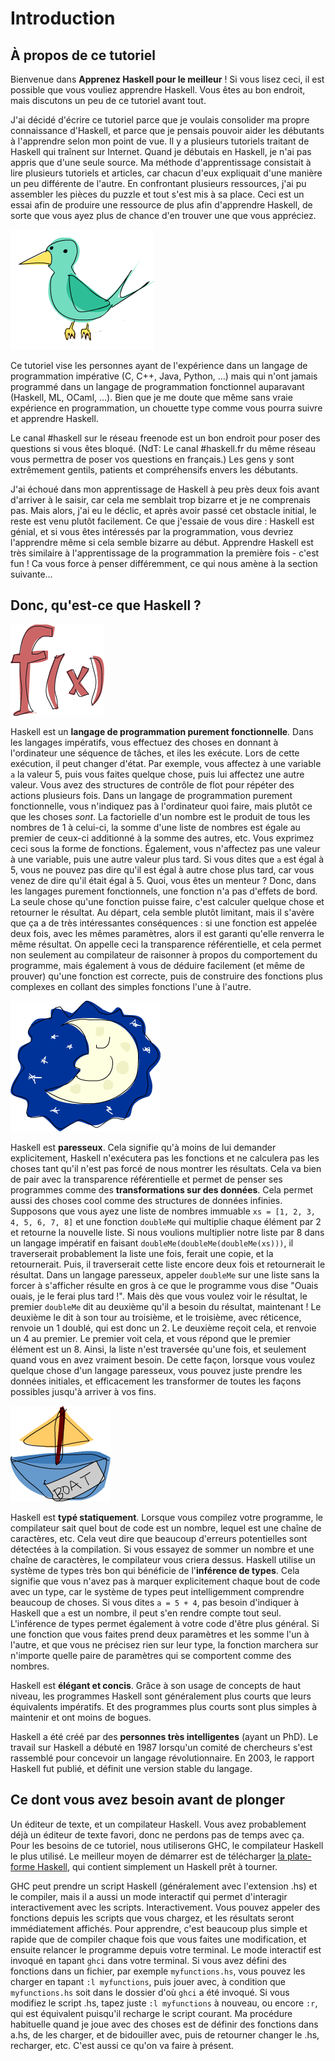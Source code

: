 Introduction
============

À propos de ce tutoriel
-----------------------

Bienvenue dans **Apprenez Haskell pour le meilleur** ! Si vous lisez ceci, il
est possible que vous vouliez apprendre Haskell. Vous êtes au bon endroit, mais
discutons un peu de ce tutoriel avant tout.

J'ai décidé d'écrire ce tutoriel parce que je voulais consolider ma propre
connaissance d'Haskell, et parce que je pensais pouvoir aider les débutants à
l'apprendre selon mon point de vue. Il y a plusieurs tutoriels traitant de
Haskell qui traînent sur Internet. Quand je débutais en Haskell, je n'ai pas
appris que d'une seule source. Ma méthode d'apprentissage consistait à lire
plusieurs tutoriels et articles, car chacun d'eux expliquait d'une manière un
peu différente de l'autre. En confrontant plusieurs ressources, j'ai pu
assembler les pièces du puzzle et tout s'est mis à sa place. Ceci est un essai
afin de produire une ressource de plus afin d'apprendre Haskell, de sorte que
vous ayez plus de chance d'en trouver une que vous appréciez.

<img src="img/bird.png" alt="oiseau" class="left"/>

Ce tutoriel vise les personnes ayant de l'expérience dans un langage de
programmation impérative (C, C++, Java, Python, …) mais qui n'ont jamais
programmé dans un langage de programmation fonctionnel auparavant (Haskell, ML,
OCaml, …). Bien que je me doute que même sans vraie expérience en
programmation, un chouette type comme vous pourra suivre et apprendre Haskell.

Le canal #haskell sur le réseau freenode est un bon endroit pour poser des
questions si vous êtes bloqué. (NdT: Le canal #haskell.fr du même réseau vous
permettra de poser vos questions en français.) Les gens y sont extrêmement
gentils, patients et compréhensifs envers les débutants.

J'ai échoué dans mon apprentissage de Haskell à peu près deux fois avant
d'arriver à le saisir, car cela me semblait trop bizarre et je ne comprenais
pas. Mais alors, j'ai eu le déclic, et après avoir passé cet obstacle initial,
le reste est venu plutôt facilement. Ce que j'essaie de vous dire : Haskell est
génial, et si vous êtes intéressés par la programmation, vous devriez
l'apprendre même si cela semble bizarre au début. Apprendre Haskell est très
similaire à l'apprentissage de la programmation la première fois - c'est fun !
Ca vous force à penser différemment, ce qui nous amène à la section suivante…

Donc, qu'est-ce que Haskell ?
-----------------------------

<img src="img/fx.png" alt="fx" class="right"/>

Haskell est un **langage de programmation purement fonctionnelle**. Dans les
langages impératifs, vous effectuez des choses en donnant à l'ordinateur une
séquence de tâches, et iles les exécute. Lors de cette exécution, il peut
changer d'état. Par exemple, vous affectez à une variable `a` la valeur 5, puis
vous faites quelque chose, puis lui affectez une autre valeur. Vous avez des
structures de contrôle de flot pour répéter des actions plusieurs fois. Dans un
langage de programmation purement fonctionnelle, vous n'indiquez pas à
l'ordinateur quoi faire, mais plutôt ce que les choses *sont*. La factorielle
d'un nombre est le produit de tous les nombres de 1 à celui-ci, la somme d'une
liste de nombres est égale au premier de ceux-ci additionné à la somme des
autres, etc. Vous exprimez ceci sous la forme de fonctions. Également, vous
n'affectez pas une valeur à une variable, puis une autre valeur plus tard. Si
vous dites que `a` est égal à 5, vous ne pouvez pas dire qu'il est égal à autre
chose plus tard, car vous venez de dire qu'il était égal à 5. Quoi, vous êtes
un menteur ? Donc, dans les langages purement fonctionnels, une fonction n'a
pas d'effets de bord. La seule chose qu'une fonction puisse faire, c'est
calculer quelque chose et retourner le résultat. Au départ, cela semble plutôt
limitant, mais il s'avère que ça a de très intéressantes conséquences : si une
fonction est appelée deux fois, avec les mêmes paramètres, alors il est garanti
qu'elle renverra le même résultat. On appelle ceci la transparence
référentielle, et cela permet non seulement au compilateur de raisonner à
propos du comportement du programme, mais également à vous de déduire
facilement (et même de prouver) qu'une fonction est correcte, puis de
construire des fonctions plus complexes en collant des simples fonctions l'une
à l'autre.

<img src="img/lazy.png" alt="paresseux" class="right"/>

Haskell est **paresseux**. Cela signifie qu'à moins de lui demander
explicitement, Haskell n'exécutera pas les fonctions et ne calculera pas les
choses tant qu'il n'est pas forcé de nous montrer les résultats. Cela va bien
de pair avec la transparence référentielle et permet de penser ses programmes
comme des **transformations sur des données**. Cela permet aussi des choses
cool comme des structures de données infinies. Supposons que vous ayez une
liste de nombres immuable `xs = [1, 2, 3, 4, 5, 6, 7, 8]` et une fonction
`doubleMe` qui multiplie chaque élément par 2 et retourne la nouvelle liste.
Si nous voulions multiplier notre liste par 8 dans un langage impératif en
faisant `doubleMe(doubleMe(doubleMe(xs)))`, il traverserait probablement la
liste une fois, ferait une copie, et la retournerait. Puis, il traverserait
cette liste encore deux fois et retournerait le résultat. Dans un langage
paresseux, appeler `doubleMe` sur une liste sans la forcer à s'afficher résulte
en gros à ce que le programme vous dise "Ouais ouais, je le ferai plus tard !".
Mais dès que vous voulez voir le résultat, le premier `doubleMe` dit au
deuxième qu'il a besoin du résultat, maintenant ! Le deuxième le dit à son tour
au troisième, et le troisième, avec réticence, renvoie un 1 doublé, qui est
donc un 2. Le deuxième reçoit cela, et renvoie un 4 au premier. Le premier voit
cela, et vous répond que le premier élément est un 8. Ainsi, la liste n'est
traversée qu'une fois, et seulement quand vous en avez vraiment besoin. De
cette façon, lorsque vous voulez quelque chose d'un langage paresseux, vous
pouvez juste prendre les données initiales, et efficacement les transformer de
toutes les façons possibles jusqu'à arriver à vos fins.

<img src="img/boat.png" alt="bateau" class="right"/>

Haskell est **typé statiquement**. Lorsque vous compilez votre programme, le
compilateur sait quel bout de code est un nombre, lequel est une chaîne de
caractères, etc. Cela veut dire que beaucoup d'erreurs potentielles sont
détectées à la compilation. Si vous essayez de sommer un nombre et une chaîne
de caractères, le compilateur vous criera dessus. Haskell utilise un système de
types très bon qui bénéficie de l'**inférence de types**. Cela signifie que
vous n'avez pas à marquer explicitement chaque bout de code avec un type, car
le système de types peut intelligemment comprendre beaucoup de choses. Si vous
dites `a = 5 + 4`, pas besoin d'indiquer à Haskell que `a` est un nombre, il
peut s'en rendre compte tout seul. L'inférence de types permet également à
votre code d'être plus général. Si une fonction que vous faites prend deux
paramètres et les somme l'un à l'autre, et que vous ne précisez rien sur leur
type, la fonction marchera sur n'importe quelle paire de paramètres qui se
comportent comme des nombres.

Haskell est **élégant et concis**. Grâce à son usage de concepts de haut
niveau, les programmes Haskell sont généralement plus courts que leurs
équivalents impératifs. Et des programmes plus courts sont plus simples à
maintenir et ont moins de bogues.

Haskell a été créé par des **personnes très intelligentes** (ayant un PhD). Le
travail sur Haskell a débuté en 1987 lorsqu'un comité de chercheurs s'est
rassemblé pour concevoir un langage révolutionnaire. En 2003, le rapport
Haskell fut publié, et définit une version stable du langage.

Ce dont vous avez besoin avant de plonger
-----------------------------------------

Un éditeur de texte, et un compilateur Haskell. Vous avez probablement déjà un
éditeur de texte favori, donc ne perdons pas de temps avec ça. Pour les besoins
de ce tutoriel, nous utiliserons GHC, le compilateur Haskell le plus utilisé.
Le meilleur moyen de démarrer est de télécharger [la plate-forme
Haskell](http://hackage.haskell.org/platform/), qui contient simplement un
Haskell prêt à tourner.

GHC peut prendre un script Haskell (généralement avec l'extension .hs) et le
compiler, mais il a aussi un mode interactif qui permet d'interagir
interactivement avec les scripts. Interactivement. Vous pouvez appeler des
fonctions depuis les scripts que vous chargez, et les résultats seront
immédiatement affichés. Pour apprendre, c'est beaucoup plus simple et rapide
que de compiler chaque fois que vous faites une modification, et ensuite
relancer le programme depuis votre terminal. Le mode interactif est invoqué en
tapant `ghci` dans votre terminal. Si vous avez défini des fonctions dans un
fichier, par exemple `myfunctions.hs`, vous pouvez les charger en tapant `:l
myfunctions`, puis jouer avec, à condition que `myfunctions.hs` soit dans le
dossier d'où `ghci` a été invoqué. Si vous modifiez le script .hs, tapez juste
`:l myfunctions` à nouveau, ou encore `:r`, qui est équivalent puisqu'il
recharge le script courant. Ma procédure habituelle quand je joue avec des
choses est de définir des fonctions dans a.hs, de les charger, et de bidouiller
avec, puis de retourner changer le .hs, recharger, etc. C'est aussi ce qu'on va
faire à présent.
